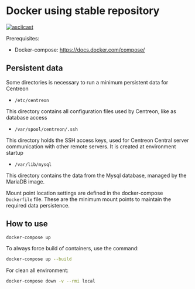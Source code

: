 Docker using stable repository
==============================

[![asciicast](https://asciinema.org/a/cTjgpRVasB8HNeTyGyK866yhZ.svg)](https://asciinema.org/a/cTjgpRVasB8HNeTyGyK866yhZ)

Prerequisites:

- Docker-compose: <https://docs.docker.com/compose/>


Persistent data
---------------

Some directories is necessary to run a minimum persistent data for Centreon

- `/etc/centreon`

This directory contains all configuration files used by Centreon, like as database access

- `/var/spool/centreon/.ssh`

This directory holds the SSH access keys, used for Centreon Central server communication with other remote servers. It is created at environment startup

- `/var/lib/mysql`

This directory contains the data from the Mysql database, managed by the MariaDB image.

Mount point location settings are defined in the docker-compose `Dockerfile` file. These are the minimum mount points to maintain the required data persistence.

How to use
----------

```bash
docker-compose up
```

To always force build of containers, use the command:

```bash
docker-compose up --build
```

For clean all environment:

```bash
docker-compose down -v --rmi local
```
